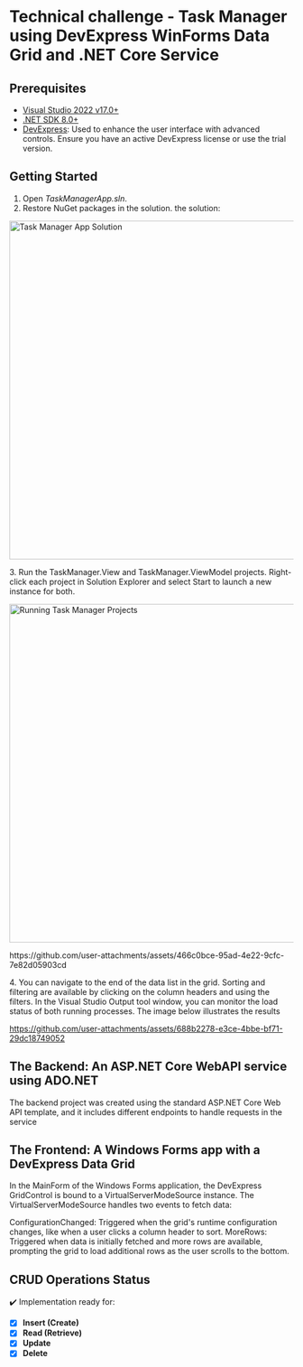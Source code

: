 # Technical challenge - Task Manager using DevExpress WinForms Data Grid and .NET Core Service

## Prerequisites

- [Visual Studio 2022 v17.0+](https://visualstudio.microsoft.com/vs/)
- [.NET SDK 8.0+](https://dotnet.microsoft.com/en-us/download/dotnet)
- [DevExpress](https://www.devexpress.com/): Used to enhance the user interface with advanced controls. Ensure you have an active DevExpress license or use the trial version. 

## Getting Started

1. Open *TaskManagerApp.sln*.
2. Restore NuGet packages in the solution. the solution:

<p align="left">
  <img src="https://github.com/user-attachments/assets/cccf3cc8-351c-4fa7-89f6-92b15390371f" alt="Task Manager App Solution" width="600">
</p>
3. Run the TaskManager.View and TaskManager.ViewModel projects. Right-click each project in Solution Explorer and select Start to launch a new instance for both.

<p align="left">
  <img src="https://github.com/user-attachments/assets/7c67a7c4-0f4a-40fb-a4cf-da243a170b66" alt="Running Task Manager Projects" width="600">
</p>

  <p align="left">
    https://github.com/user-attachments/assets/466c0bce-95ad-4e22-9cfc-7e82d05903cd
  </p>
4. You can navigate to the end of the data list in the grid. Sorting and filtering are available by clicking on the column headers and using the filters. In the Visual Studio Output tool window, you can monitor the load status of both running processes. The image below illustrates the results

 
https://github.com/user-attachments/assets/688b2278-e3ce-4bbe-bf71-29dc18749052


## The Backend: An ASP.NET Core WebAPI service using ADO.NET </h1>
The backend project was created using the standard ASP.NET Core Web API template, and it includes different endpoints to handle requests in the service

## The Frontend: A Windows Forms app with a DevExpress Data Grid

In the MainForm of the Windows Forms application, the DevExpress GridControl is bound to a VirtualServerModeSource instance. The VirtualServerModeSource handles two events to fetch data:

ConfigurationChanged: Triggered when the grid's runtime configuration changes, like when a user clicks a column header to sort.
MoreRows: Triggered when data is initially fetched and more rows are available, prompting the grid to load additional rows as the user scrolls to the bottom.
## **CRUD Operations Status**
✔️ Implementation ready for:  
- [x] **Insert (Create)**
- [x] **Read (Retrieve)**
- [x] **Update**
- [x] **Delete**
